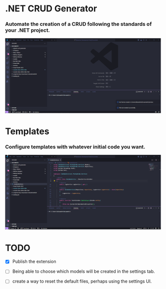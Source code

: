 # .NET CRUD Generator
### Automate the creation of a CRUD following the standards of your .NET project.
![](./src/img/createService.gif)

# Templates
### Configure templates with whatever initial code you want.
![](./src/img/configureService.gif)

# TODO

- [x] Publish the extension
- [ ] Being able to choose which models will be created in the settings tab.
- [ ] create a way to reset the default files, perhaps using the settings UI.

